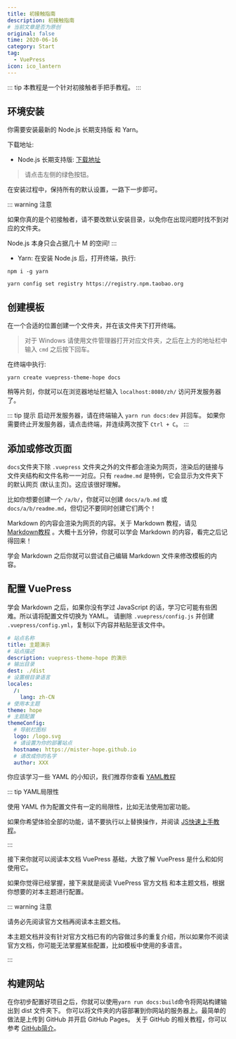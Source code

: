 ```yaml
---
title: 初接触指南
description: 初接触指南
# 当前文章是否为原创
original: false
time: 2020-06-16
category: Start
tag:
  - VuePress
icon: ico_lantern
---
```


::: tip
本教程是一个针对初接触者手把手教程。
:::

## 环境安装

你需要安装最新的 Node.js 长期支持版 和 Yarn。

下载地址:

- Node.js 长期支持版: [下载地址](https://nodejs.org/zh-cn/)

> 请点击左侧的绿色按钮。

在安装过程中，保持所有的默认设置，一路下一步即可。

::: warning 注意

如果你真的是个初接触者，请不要改默认安装目录，以免你在出现问题时找不到对应的文件夹。

Node.js 本身只会占据几十 M 的空间!
:::

- Yarn: 在安装 Node.js 后，打开终端，执行:

```
npm i -g yarn

yarn config set registry https://registry.npm.taobao.org
```

## 创建模板

在一个合适的位置创建一个文件夹，并在该文件夹下打开终端。

> 对于 Windows 请使用文件管理器打开对应文件夹，之后在上方的地址栏中输入 `cmd` 之后按下回车。

在终端中执行:

```
yarn create vuepress-theme-hope docs
```

稍等片刻，你就可以在浏览器地址栏输入 `localhost:8080/zh/` 访问开发服务器了。

::: tip 提示
启动开发服务器，请在终端输入 `yarn run docs:dev` 并回车。 如果你需要终止开发服务器，请点击终端，并连续两次按下 `Ctrl + C`。
:::

## 添加或修改页面

`docs`文件夹下除 `.vuepress` 文件夹之外的文件都会渲染为网页，渲染后的链接与文件夹结构和文件名称一一对应。只有 `readme.md` 是特例，它会显示为文件夹下的默认网页 (默认主页)。这应该很好理解。

比如你想要创建一个 `/a/b/`，你就可以创建 `docs/a/b.md` 或 `docs/a/b/readme.md`，但切记不要同时创建它们两个！

Markdown 的内容会渲染为网页的内容。关于 Markdown 教程，请见 [Markdown教程](https://vuepress-theme-hope.github.io/zh/basic/markdown/) 。大概十五分钟，你就可以学会 Markdown 的内容，看完之后记得回来！

学会 Markdown 之后你就可以尝试自己编辑 Markdown 文件来修改模板的内容。

## 配置 VuePress

学会 Markdown 之后，如果你没有学过 JavaScript 的话，学习它可能有些困难。所以请将配置文件切换为 YAML。 请删除 `.vuepress/config.js` 并创建 `.vuepress/config.yml`，复制以下内容并粘贴至该文件中。

```yml
# 站点名称
title: 主题演示
# 站点描述
description: vuepress-theme-hope 的演示
# 输出目录
dest: ./dist
# 设置根目录语言
locales:
  /:
    lang: zh-CN
# 使用本主题
theme: hope
# 主题配置
themeConfig:
  # 导航栏图标
  logo: /logo.svg
  # 请设置为你的部署站点
  hostname: https://mister-hope.github.io
  # 请改成你的名字
  author: XXX
```

你应该学习一些 YAML 的小知识，我们推荐你查看 [YAML教程](https://mrhope.site/code/language/yaml/)  

::: tip YAML局限性

使用 YAML 作为配置文件有一定的局限性，比如无法使用加密功能。

如果你希望体验全部的功能，请不要执行以上替换操作，并阅读 [JS快速上手教程](https://mrhope.site/code/language/js/guide/)。

:::

接下来你就可以阅读本文档 VuePress 基础，大致了解 VuePress 是什么和如何使用它。

如果你觉得已经掌握，接下来就是阅读 VuePress 官方文档   和本主题文档，根据你想要的对本主题进行配置。

::: warning 注意

请务必先阅读官方文档再阅读本主题文档。

本主题文档并没有针对官方文档已有的内容做过多的重复介绍，所以如果你不阅读官方文档，你可能无法掌握某些配置，比如模板中使用的多语言。

:::

## 构建网站

在你初步配置好项目之后，你就可以使用` yarn run docs:build `命令将网站构建输出到 dist 文件夹下。 你可以将文件夹的内容部署到你网站的服务器上。最简单的做法是上传到 GitHub 并开启 GitHub Pages。 关于 GitHub 的相关教程，你可以参考 [GitHub简介](https://mrhope.site/code/github/)。
